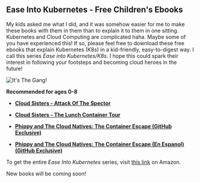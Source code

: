 ## Ease Into Kubernetes - Free Children's Ebooks

My kids asked me what I did, and it was somehow easier for me to make these books with them in them than to explain it to them in one sitting. Kubernetes and Cloud Computing are complicated haha. Maybe some of you have experienced this! If so, please feel free to download these free ebooks that explain Kubernetes (K8s) in a kid-friendly, easy-to-digest way. 
I call this series *Ease into Kubernetes/K8s*. I hope this could spark their interest in following your footsteps and becoming cloud heroes in the future!

![It's The Gang!](https://beatsinthe.cloud/blog/content/images/2024/10/66B70F4C-C6BF-4FC0-B1F1-30B1C1990A61.JPEG)


**Recommended for ages 0-8**

- **[Cloud Sisters - Attack Of The Spector](https://github.com/catinahat85/gitgudatcloudnative/blob/main/ebooks/Banani%20%26%20Cuncsters%20meet%20Phippy%20and%20the%20Cloud%20Natives%20.pdf)**
  
- **[Cloud Sisters - The Lunch Container Tour](https://github.com/catinahat85/gitgudatcloudnative/blob/main/ebooks/The%20Cloud%20Sisters%20The%20Container%20Lunch%20Tour.pdf)**

- **[Phippy and The Cloud Natives: The Container Escape (GitHub Exclusive)](https://github.com/catinahat85/GitGudAtCloudNative/blob/main/ebooks/Phippy%20and%20the%20Cloud%20Natives%20The%20Container%20Escape!.docx.pdf)**

- **[Phippy and The Cloud Natives: The Container Escape (En Espanol) (GitHub Exclusive)](https://github.com/catinahat85/GitGudAtCloudNative/blob/main/ebooks/Phippy%20and%20the%20Cloud%20Natives%20La%20Fuga%20Contededores%20Espanol.pdf)**


To get the entire *Ease Into Kubernetes* series, visit [this link](https://www.amazon.com/dp/B0CLKVVZ55?binding=paperback&searchxofy=true&ref_=dbs_s_aps_series_rwt_tpbk&qid=1725651115&sr=8-1) on Amazon.

New books will be coming soon!
